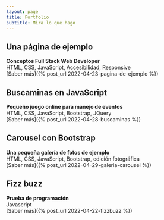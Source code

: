 ```yaml
---
layout: page
title: Portfolio
subtitle: Mira lo que hago
---
```


Una página de ejemplo
---------------------
**Conceptos Full Stack Web Developer**  
HTML, CSS, JavaScript, Accesibilidad, Responsive  
[Saber más]({% post_url 2022-04-23-pagina-de-ejemplo %})

Buscaminas en JavaScript
------------------------
**Pequeño juego online para manejo de eventos**  
HTML, CSS, JavaScript, Bootstrap, JQuery  
[Saber más]({% post_url 2022-04-28-buscaminas %})

Carousel con Bootstrap
----------------------
**Una pequeña galería de fotos de ejemplo**  
HTML, CSS, JavaScript, Bootstrap, edición fotográfica  
[Saber más]({% post_url 2022-04-29-galeria-carousel %})

Fizz buzz
---------
**Prueba de programación**  
Javascript  
[Saber más]({% post_url 2022-04-22-fizzbuzz %})